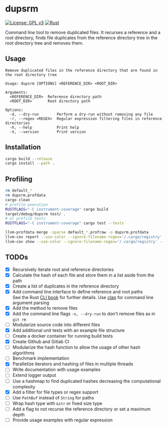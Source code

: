 # dupsrm

[![License: GPL v3](https://img.shields.io/badge/License-GPLv3-blue.svg)](https://www.gnu.org/licenses/gpl-3.0)
[![Rust](https://github.com/tf-maam/dupsrm/actions/workflows/rust.yml/badge.svg)](https://github.com/tf-maam/dupsrm/actions/workflows/rust.yml)

Command line tool to remove duplicated files.
It recurses a reference and a root directory, finds file duplicates from the reference directory tree in the root directory tree and removes them.

## Usage

```text
Remove duplicated files in the reference directory that are found in the root directory tree

Usage: dupsrm [OPTIONS] <REFERENCE_DIR> <ROOT_DIR>

Arguments:
  <REFERENCE_DIR>  Reference directory path
  <ROOT_DIR>       Root directory path

Options:
  -d, --dry-run        Perform a dry-run without removing any file
  -r, --regex <REGEX>  Regular expression filtering files in reference directories
  -h, --help           Print help
  -V, --version        Print version

```

## Installation

```bash
cargo build --release
cargo install --path .
```

## Profiling

```bash
rm default_* 
rm dupsrm.profdata
cargo clean
# profile execution
RUSTFLAGS="-C instrument-coverage" cargo build
target/debug/dupsrm test/ .
# or profile tests
RUSTFLAGS="-C instrument-coverage" cargo test --tests

llvm-profdata merge -sparse default_*.profraw -o dupsrm.profdata
llvm-cov report --use-color --ignore-filename-regex='/.cargo/registry' --instr-profile=dupsrm.profdata --object target/debug/dupsrm
llvm-cov show --use-color --ignore-filename-regex='/.cargo/registry' --instr-profile=dupsrm.profdata --object target/debug/dupsrm
```

## TODOs

- [x] Recursively iterate root and reference directories
- [x] Calculate the hash of each file and store them in a list aside from the path
- [x] Create a list of duplicates in the reference directory
- [x] Add command line interface to define reference and root paths \
    See the Rust [CLI book](https://rust-cli.github.io/book/index.html) for further details.
    Use [clap](https://docs.rs/clap/latest/clap/) for command line argument parsing
- [x] Add the method to remove files
- [x] Add the command line flags `-n, --dry-run` to don't remove files as in `git rm`
- [ ] Modularize source code into different files
- [x] Add additional unit tests with an example file structure
- [ ] Create a docker container for running build tests
- [x] Create Github and Gitlab CI
- [ ] Modularize the hash function to allow the usage of other hash algorithms
- [ ] Benchmark implementation
- [x] Parallelize iterators and hashing of files in multiple threads
- [ ] Write documentation with usage examples
- [ ] Extend logger output
- [ ] Use a hashmap to find duplicated hashes decreasing the computational complexity
- [x] Add a filter for file types or regex support
- [ ] Use `PathBuf` instead of `String` for paths
- [ ] Wrap hash type with `&str` or fixed size type
- [ ] Add a flag to not recurse the reference directory or set a maximum depth
- [ ] Provide usage examples with regular expression
